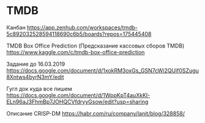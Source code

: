 # TMDB

Канбан https://app.zenhub.com/workspaces/tmdb-5c892032528594118690c6b5/boards?repos=175445408

TMDB Box Office Prediction (Предсказание кассовых сборов TMDB) https://www.kaggle.com/c/tmdb-box-office-prediction

Задание до 16.03.2019 https://docs.google.com/document/d/1xokRM3oxGs_GSN7cWi2QUif0SZugu8Xntws4byrN3mY/edit

Гугл док куда все пишем https://docs.google.com/document/d/1WppKpT4auXkKI-ELn96aJ3FhmBp7JOHQCVfdryyGsow/edit?usp=sharing

Описание CRISP-DM https://habr.com/ru/company/lanit/blog/328858/
